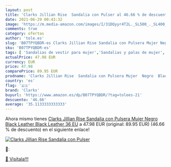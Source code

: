 ```yaml
---
layout: post
title: 'Clarks Jillian Rise  Sandalia con Pulser al 46.66 % de descuento'
date: 2021-06-29 00:43:32
image: 'https://m.media-amazon.com/images/I/31DQyyr4T2L._SL500_._SL400_.jpg'
comments: true
category: ofertas
author: 'tole.es'
slug: 'B07TPYQBDR-es Clarks Jillian Rise Sandalia con Pulsera Mujer Negro Black...'
sku: 'B07TPYQBDR-es'
tags: [ 'Sandalias de vestir para mujer','Sandalias y palas de mujer','Zapatos','Zapatos para mujer','Zapatos y complementos','clarks','sandalia', ]
actualPrice: 47.98 EUR
currency: EUR
price: 47.98
comparePrice: 89.95 EUR
prodname: 'Clarks Jillian Rise  Sandalia con Pulsera Mujer  Negro  Black Leather Black Leather   36 EU'
country: 'es'
flag: '🇪🇸'
brand: 'Clarks'
buyurl: 'https://www.amazon.es/dp/B07TPYQBDR/?tag=tolees-21'
descuento: '46.66'
average: '35.1133333333333'
---
```


Ahora mismo tienes [Clarks Jillian Rise  Sandalia con Pulsera Mujer  Negro  Black Leather Black Leather   36 EU](https://www.amazon.es/dp/B07TPYQBDR/?tag=tolees-21) a 47.98 EUR (original: 89.95 EUR) (46.66 %  de descuento) en el siguiente enlace!

[![Clarks Jillian Rise  Sandalia con Pulser](https://m.media-amazon.com/images/I/31DQyyr4T2L._SL500_._SL400_.jpg)](https://www.amazon.es/dp/B07TPYQBDR/?tag=tolees-21)

🔎:


[🛒 Visítala!!!](https://www.amazon.es/dp/B07TPYQBDR/?tag=tolees-21)
